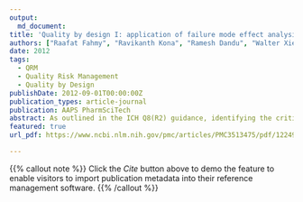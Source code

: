 ```yaml
---
output:
  md_document:
title: 'Quality by design I: application of failure mode effect analysis (FMEA) and Plackett-Burman design of experiments in the identification of “main factors” in the formulation and process design space for roller-compacted ciprofloxacin hydrochloride immediate-release tablets.'
authors: ["Raafat Fahmy", "Ravikanth Kona", "Ramesh Dandu", "Walter Xie", "Gregg Claycamp", "Stephen W. Hoag"]
date: 2012
tags:
  - QRM
  - Quality Risk Management
  - Quality by Design
publishDate: 2012-09-01T00:00:00Z
publication_types: article-journal
publication: AAPS PharmSciTech
abstract: As outlined in the ICH Q8(R2) guidance, identifying the critical quality attributes (CQA) is a crucial part of dosage form development; however, the number of possible formulation and processing factors that could influence the manufacturing of a pharmaceutical dosage form is enormous obviating formal study of all possible parameters and their interactions. Thus, the objective of this study is to examine how quality risk management can be used to prioritize the number of experiments needed to identify the CQA, while still maintaining an acceptable product risk profile. To conduct the study, immediate-release ciprofloxacin tablets manufactured via roller compaction were used as a prototype system. Granules were manufactured using an Alexanderwerk WP120 roller compactor and tablets were compressed on a Stokes B2 tablet press. In the early stages of development, prior knowledge was systematically incorporated into the risk assessment using failure mode and effect analysis (FMEA). The factors identified using FMEA were then followed by a quantitative assessed using a Plackett–Burman screening design. Results show that by using prior experience, literature data, and preformulation data the number of experiments could be reduced to an acceptable level, and the use of FMEA and screening designs such as the Plackett Burman can rationally guide the process of reducing the number experiments to a manageable level.   
featured: true
url_pdf: https://www.ncbi.nlm.nih.gov/pmc/articles/PMC3513475/pdf/12249_2012_Article_9844.pdf

---
```

{{% callout note %}}
Click the *Cite* button above to demo the feature to enable visitors to import publication metadata into their reference management software.
{{% /callout %}}

 

